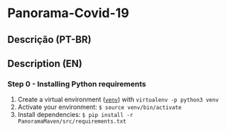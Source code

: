 # Panorama-Covid-19

## Descrição (PT-BR)

## Description (EN)

### Step 0 - Installing Python requirements

1. Create a virtual environment ([`venv`](https://docs.python.org/3/library/venv.html)) with `virtualenv -p python3 venv`
2. Activate your environment: `$ source venv/bin/activate`
3. Install dependencies: `$ pip install -r PanoramaMaven/src/requirements.txt`
